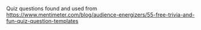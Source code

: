 Quiz questions found and used from https://www.mentimeter.com/blog/audience-energizers/55-free-trivia-and-fun-quiz-question-templates

<!-- 
What country has the highest life expectancy? Hong Kong

Where would you be if you were standing on the Spanish Steps? Rome

Which language has the more native speakers: English or Spanish? Spanish

What is the most common surname in the United States? Smith

What disease commonly spread on pirate ships? Scurvy

Who was the Ancient Greek God of the Sun? Apollo

What was the name of the crime boss who was head of the feared Chicago Outfit? Al Capone

What year was the United Nations established? 1945

Who has won the most total Academy Awards? Walt Disney

What artist has the most streams on Spotify? Drake 
-->